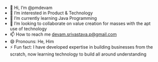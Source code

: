 - 👋 Hi, I’m @pmdevam
- 👀 I’m interested in Product & Technology
- 🌱 I’m currently learning Java Programming
- 💞️ I’m looking to collaborate on value creation for masses with the apt use of technology
- 📫 How to reach me devam.srivastava.p@gmail.com
- 😄 Pronouns: He, Him
- ⚡ Fun fact: I have developed expertise in building businesses from the scratch, now learning technology to build all around understanding

<!---
pmdevam/pmdevam is a ✨ special ✨ repository because its `README.md` (this file) appears on your GitHub profile.
You can click the Preview link to take a look at your changes.
--->
